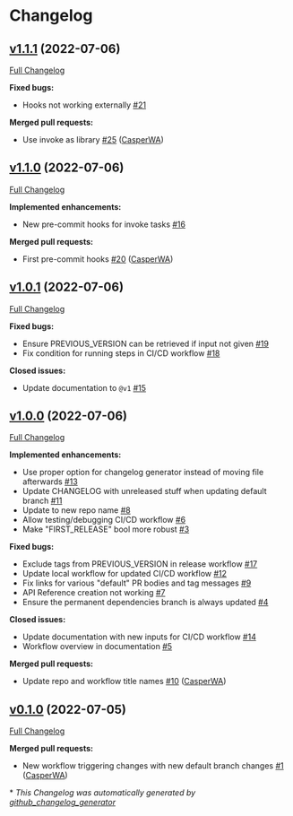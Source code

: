 # Changelog

## [v1.1.1](https://github.com/CasperWA/ci-cd/tree/v1.1.1) (2022-07-06)

[Full Changelog](https://github.com/CasperWA/ci-cd/compare/v1.1.0...v1.1.1)

**Fixed bugs:**

- Hooks not working externally [\#21](https://github.com/CasperWA/ci-cd/issues/21)

**Merged pull requests:**

- Use invoke as library [\#25](https://github.com/CasperWA/ci-cd/pull/25) ([CasperWA](https://github.com/CasperWA))

## [v1.1.0](https://github.com/CasperWA/ci-cd/tree/v1.1.0) (2022-07-06)

[Full Changelog](https://github.com/CasperWA/ci-cd/compare/v1.0.1...v1.1.0)

**Implemented enhancements:**

- New pre-commit hooks for invoke tasks [\#16](https://github.com/CasperWA/ci-cd/issues/16)

**Merged pull requests:**

- First pre-commit hooks [\#20](https://github.com/CasperWA/ci-cd/pull/20) ([CasperWA](https://github.com/CasperWA))

## [v1.0.1](https://github.com/CasperWA/ci-cd/tree/v1.0.1) (2022-07-06)

[Full Changelog](https://github.com/CasperWA/ci-cd/compare/v1.0.0...v1.0.1)

**Fixed bugs:**

- Ensure PREVIOUS\_VERSION can be retrieved if input not given [\#19](https://github.com/CasperWA/ci-cd/issues/19)
- Fix condition for running steps in CI/CD workflow [\#18](https://github.com/CasperWA/ci-cd/issues/18)

**Closed issues:**

- Update documentation to `@v1` [\#15](https://github.com/CasperWA/ci-cd/issues/15)

## [v1.0.0](https://github.com/CasperWA/ci-cd/tree/v1.0.0) (2022-07-06)

[Full Changelog](https://github.com/CasperWA/ci-cd/compare/v0.1.0...v1.0.0)

**Implemented enhancements:**

- Use proper option for changelog generator instead of moving file afterwards [\#13](https://github.com/CasperWA/ci-cd/issues/13)
- Update CHANGELOG with unreleased stuff when updating default branch [\#11](https://github.com/CasperWA/ci-cd/issues/11)
- Update to new repo name [\#8](https://github.com/CasperWA/ci-cd/issues/8)
- Allow testing/debugging CI/CD workflow [\#6](https://github.com/CasperWA/ci-cd/issues/6)
- Make "FIRST\_RELEASE" bool more robust [\#3](https://github.com/CasperWA/ci-cd/issues/3)

**Fixed bugs:**

- Exclude tags from PREVIOUS\_VERSION in release workflow [\#17](https://github.com/CasperWA/ci-cd/issues/17)
- Update local workflow for updated CI/CD workflow [\#12](https://github.com/CasperWA/ci-cd/issues/12)
- Fix links for various "default" PR bodies and tag messages [\#9](https://github.com/CasperWA/ci-cd/issues/9)
- API Reference creation not working [\#7](https://github.com/CasperWA/ci-cd/issues/7)
- Ensure the permanent dependencies branch is always updated [\#4](https://github.com/CasperWA/ci-cd/issues/4)

**Closed issues:**

- Update documentation with new inputs for CI/CD workflow [\#14](https://github.com/CasperWA/ci-cd/issues/14)
- Workflow overview in documentation [\#5](https://github.com/CasperWA/ci-cd/issues/5)

**Merged pull requests:**

- Update repo and workflow title names [\#10](https://github.com/CasperWA/ci-cd/pull/10) ([CasperWA](https://github.com/CasperWA))

## [v0.1.0](https://github.com/CasperWA/ci-cd/tree/v0.1.0) (2022-07-05)

[Full Changelog](https://github.com/CasperWA/ci-cd/compare/15676e5c3b8ecb7291ab14c228b927883d0df8f5...v0.1.0)

**Merged pull requests:**

- New workflow triggering changes with new default branch changes [\#1](https://github.com/CasperWA/ci-cd/pull/1) ([CasperWA](https://github.com/CasperWA))



\* *This Changelog was automatically generated by [github_changelog_generator](https://github.com/github-changelog-generator/github-changelog-generator)*
